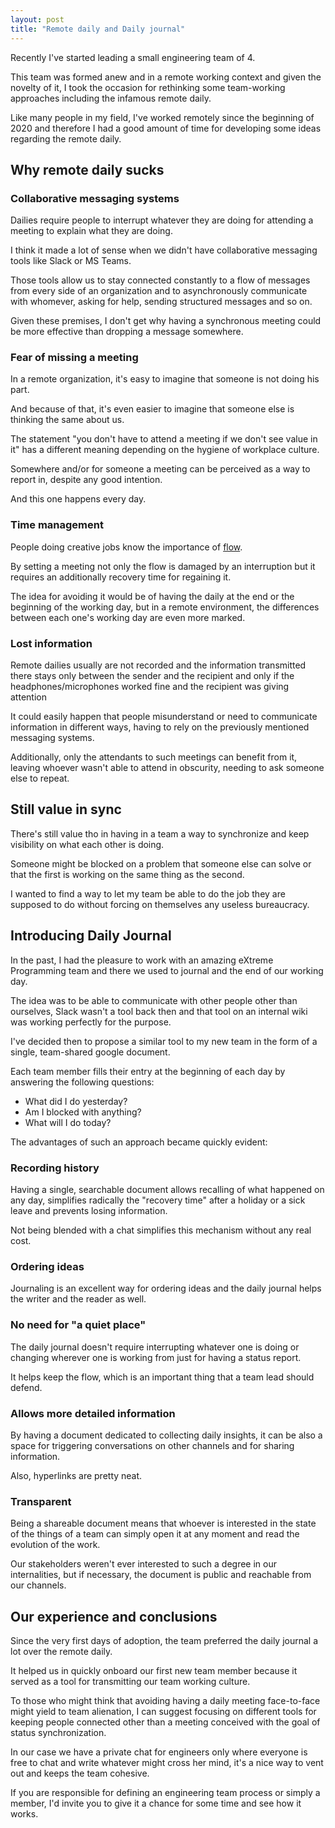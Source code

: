 ```yaml
---
layout: post
title: "Remote daily and Daily journal"
---
```


Recently I've started leading a small engineering team of 4.

This team was formed anew and in a remote working context and given the novelty of it, I took the occasion for rethinking some team-working approaches including the infamous remote daily.

Like many people in my field, I've worked remotely since the beginning of 2020 and therefore I had a good amount of time for developing some ideas regarding the remote daily.

## Why remote daily sucks
### Collaborative messaging systems
Dailies require people to interrupt whatever they are doing for attending a meeting to explain what they are doing.

I think it made a lot of sense when we didn't have collaborative messaging tools like Slack or MS Teams.

Those tools allow us to stay connected constantly to a flow of messages from every side of an organization and to asynchronously communicate with whomever, asking for help, sending structured messages and so on.

Given these premises, I don't get why having a synchronous meeting could be more effective than dropping a message somewhere.

### Fear of missing a meeting
In a remote organization, it's easy to imagine that someone is not doing his part.

And because of that, it's even easier to imagine that someone else is thinking the same about us.

The statement "you don't have to attend a meeting if we don't see value in it" has a different meaning depending on the hygiene of workplace culture. 

Somewhere and/or for someone a meeting can be perceived as a way to report in, despite any good intention.

And this one happens every day.

### Time management
People doing creative jobs know the importance of [flow](https://www.psychologytoday.com/us/basics/flow).

By setting a meeting not only the flow is damaged by an interruption but it requires an additionally recovery time for regaining it.

The idea for avoiding it would be of having the daily at the end or the beginning of the working day, but in a remote environment, the differences between each one's working day are even more marked.

### Lost information
Remote dailies usually are not recorded and the information transmitted there stays only between the sender and the recipient and only if the headphones/microphones worked fine and the recipient was giving attention

It could easily happen that people misunderstand or need to communicate information in different ways, having to rely on the previously mentioned messaging systems.

Additionally, only the attendants to such meetings can benefit from it, leaving whoever wasn't able to attend in obscurity, needing to ask someone else to repeat.

## Still value in sync
There's still value tho in having in a team a way to synchronize and keep visibility on what each other is doing.

Someone might be blocked on a problem that someone else can solve or that the first is working on the same thing as the second.

I wanted to find a way to let my team be able to do the job they are supposed to do without forcing on themselves any useless bureaucracy.

## Introducing Daily Journal
In the past, I had the pleasure to work with an amazing eXtreme Programming team and there we used to journal and the end of our working day.

The idea was to be able to communicate with other people other than ourselves, Slack wasn't a tool back then and that tool on an internal wiki was working perfectly for the purpose.

I've decided then to propose a similar tool to my new team in the form of a single, team-shared google document.

Each team member fills their entry at the beginning of each day by answering the following questions:

- What did I do yesterday?
- Am I blocked with anything?
- What will I do today?

The advantages of such an approach became quickly evident:

### Recording history
Having a single, searchable document allows recalling of what happened on any day, simplifies radically the "recovery time" after a holiday or a sick leave and prevents losing information.

Not being blended with a chat simplifies this mechanism without any real cost.

### Ordering ideas
Journaling is an excellent way for ordering ideas and the daily journal helps the writer and the reader as well.

### No need for "a quiet place"
The daily journal doesn't require interrupting whatever one is doing or changing wherever one is working from just for having a status report.

It helps keep the flow, which is an important thing that a team lead should defend.

### Allows more detailed information
By having a document dedicated to collecting daily insights, it can be also a space for triggering conversations on other channels and for sharing information.

Also, hyperlinks are pretty neat.

### Transparent
Being a shareable document means that whoever is interested in the state of the things of a team can simply open it at any moment and read the evolution of the work.

Our stakeholders weren't ever interested to such a degree in our internalities, but if necessary, the document is public and reachable from our channels.

## Our experience and conclusions
Since the very first days of adoption, the team preferred the daily journal a lot over the remote daily.

It helped us in quickly onboard our first new team member because it served as a tool for transmitting our team working culture.

To those who might think that avoiding having a daily meeting face-to-face might yield to team alienation, I can suggest focusing on different tools for keeping people connected other than a meeting conceived with the goal of status synchronization.

In our case we have a private chat for engineers only where everyone is free to chat and write whatever might cross her mind, it's a nice way to vent out and keeps the team cohesive.

If you are responsible for defining an engineering team process or simply a member, I'd invite you to give it a chance for some time and see how it works.

